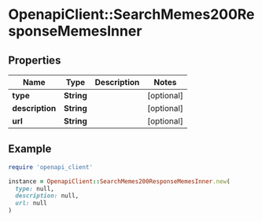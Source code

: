 # OpenapiClient::SearchMemes200ResponseMemesInner

## Properties

| Name | Type | Description | Notes |
| ---- | ---- | ----------- | ----- |
| **type** | **String** |  | [optional] |
| **description** | **String** |  | [optional] |
| **url** | **String** |  | [optional] |

## Example

```ruby
require 'openapi_client'

instance = OpenapiClient::SearchMemes200ResponseMemesInner.new(
  type: null,
  description: null,
  url: null
)
```

